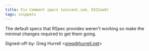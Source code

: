 ```yaml
---
title: Fix Comment specs (wincent.com, b522ae6)
tags: snippets
---
```


The default specs that RSpec provides weren't working so make the minimal changes required to get them going.

Signed-off-by: Greg Hurrell &lt;greg@hurrell.net&gt;
